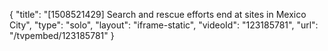 {
    "title": "[1508521429] Search and rescue efforts end at sites in Mexico City",
    "type": "solo",
    "layout": "iframe-static",
    "videoId": "123185781",
    "url": "\/tvpembed\/123185781"
}